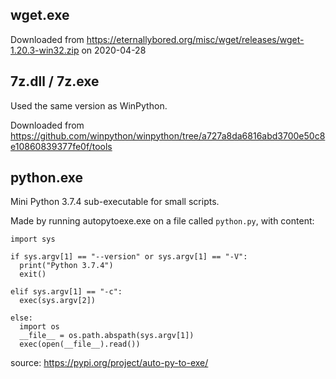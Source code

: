 ## wget.exe

Downloaded from https://eternallybored.org/misc/wget/releases/wget-1.20.3-win32.zip on 2020-04-28

## 7z.dll / 7z.exe
Used the same version as WinPython.

Downloaded from https://github.com/winpython/winpython/tree/a727a8da6816abd3700e50c8e10860839377fe0f/tools

## python.exe
Mini Python 3.7.4 sub-executable for small scripts.

Made by running autopytoexe.exe on a file called `python.py`, with content:
```
import sys

if sys.argv[1] == "--version" or sys.argv[1] == "-V":
  print("Python 3.7.4")
  exit()

elif sys.argv[1] == "-c":
  exec(sys.argv[2])
  
else:
  import os
  __file__ = os.path.abspath(sys.argv[1])
  exec(open(__file__).read())
```

source: https://pypi.org/project/auto-py-to-exe/
